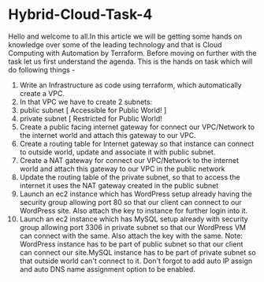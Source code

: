 # Hybrid-Cloud-Task-4
Hello and welcome to all.In this article we will be getting some hands on knowledge over some of the leading technology and that is Cloud Computing with Automation by Terraform. Before moving on further with the task let us first understand the agenda.
This is the hands on task which will do following things -
1. Write an Infrastructure as code using terraform, which automatically create a VPC.
2. In that VPC we have to create 2 subnets:
1. public subnet [ Accessible for Public World! ]
2. private subnet [ Restricted for Public World!
3. Create a public facing internet gateway for connect our VPC/Network to the internet world and attach this gateway to our VPC.
4. Create a routing table for Internet gateway so that instance can connect to outside world, update and associate it with public subnet.
5. Create a NAT gateway for connect our VPC/Network to the internet world and attach this gateway to our VPC in the public network
6. Update the routing table of the private subnet, so that to access the internet it uses the NAT gateway created in the public subnet
7. Launch an ec2 instance which has WordPress setup already having the security group allowing port 80 so that our client can connect to our WordPress site. Also attach the key to instance for further login into it.
8. Launch an ec2 instance which has MySQL setup already with security group allowing port 3306 in private subnet so that our WordPress VM can connect with the same. Also attach the key with the same.
Note: WordPress instance has to be part of public subnet so that our client can connect our site.MySQL instance has to be part of private subnet so that outside world can't connect to it.
Don't forgot to add auto IP assign and auto DNS name assignment option to be enabled.
